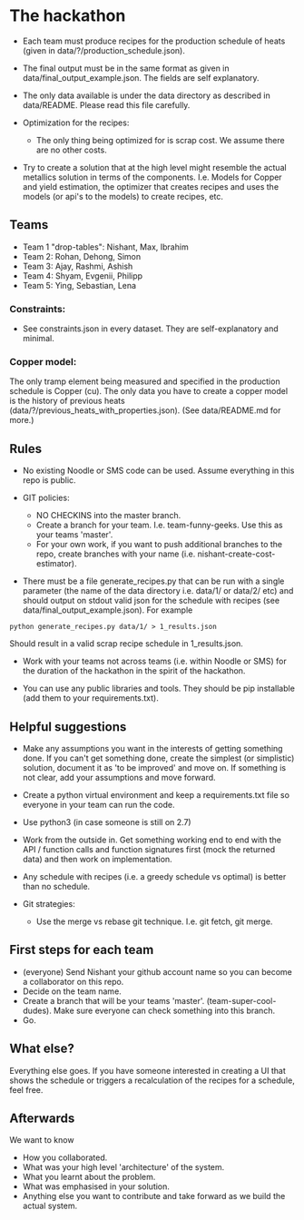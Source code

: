 # The hackathon

- Each team must produce recipes for the production schedule of heats (given in data/?/production_schedule.json).

- The final output must be in the same format as given in data/final_output_example.json. The fields are self explanatory.

- The only data available is under the data directory as described in data/README. Please read this file carefully.

- Optimization for the recipes:
  - The only thing being optimized for is scrap cost. We assume there are no other costs.

- Try to create a solution that at the high level might resemble the actual metallics solution in terms of the components. I.e. Models for Copper and yield estimation, the optimizer that creates recipes and uses the models (or api's to the models) to create recipes, etc.

## Teams

- Team 1 "drop-tables": Nishant, Max, Ibrahim
- Team 2: Rohan, Dehong, Simon
- Team 3: Ajay, Rashmi, Ashish
- Team 4: Shyam, Evgenii, Philipp
- Team 5: Ying, Sebastian, Lena

### Constraints:
- See constraints.json in every dataset. They are self-explanatory and minimal.

### Copper model:
The only tramp element being measured and specified in the production schedule is Copper (cu). The only data you have to create a copper model is the history of previous heats (data/?/previous_heats_with_properties.json). (See data/README.md for more.)

## Rules

- No existing Noodle or SMS code can be used. Assume everything in this repo is public.

- GIT policies:
  - NO CHECKINS into the master branch.
  - Create a branch for your team. I.e. team-funny-geeks. Use this as your teams 'master'.
  - For your own work, if you want to push additional branches to the repo, create branches with your name (i.e. nishant-create-cost-estimator).

- There must be a file generate_recipes.py that can be run with a single parameter (the name of the data directory i.e. data/1/ or data/2/ etc) and should output on stdout valid json for the schedule with recipes (see data/final_output_example.json). For example
```
python generate_recipes.py data/1/ > 1_results.json
```
Should result in a valid scrap recipe schedule in 1_results.json.

- Work with your teams not across teams (i.e. within Noodle or SMS) for the duration of the hackathon in the spirit of the hackathon.

- You can use any public libraries and tools. They should be pip installable (add them to your requirements.txt).


## Helpful suggestions

- Make any assumptions you want in the interests of getting something done. If you can't get something done, create the simplest (or simplistic) solution, document it as 'to be improved' and move on. If something is not clear, add your assumptions and move forward.

- Create a python virtual environment and keep a requirements.txt file so everyone in your team can run the code.

- Use python3 (in case someone is still on 2.7)

- Work from the outside in. Get something working end to end with the API / function calls and function signatures first (mock the returned data) and then work on implementation.

- Any schedule with recipes (i.e. a greedy schedule vs optimal) is better than no schedule.

- Git strategies:
  - Use the merge vs rebase git technique. I.e. git fetch, git merge.


## First steps for each team

- (everyone) Send Nishant your github account name so you can become a collaborator on this repo.
- Decide on the team name.
- Create a branch that will be your teams 'master'. (team-super-cool-dudes). Make sure everyone can check something into this branch.
- Go.

## What else?

Everything else goes. If you have someone interested in creating a UI that shows the schedule or triggers a recalculation of the recipes for a schedule, feel free.

## Afterwards

We want to know

- How you collaborated.
- What was your high level 'architecture' of the system.
- What you learnt about the problem.
- What was emphasised in your solution.
- Anything else you want to contribute and take forward as we build the actual system.

